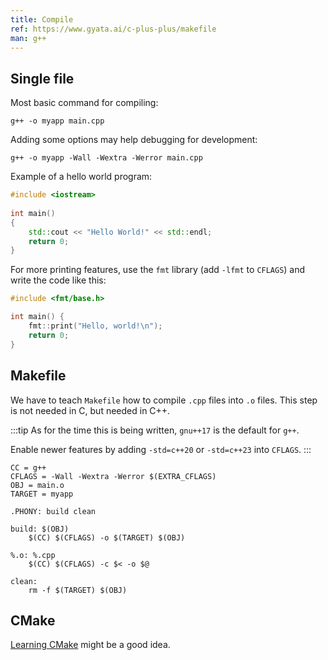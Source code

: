 ```yaml
---
title: Compile
ref: https://www.gyata.ai/c-plus-plus/makefile
man: g++
---
```


## Single file

Most basic command for compiling:

```shell
g++ -o myapp main.cpp
```

Adding some options may help debugging for development:

```shell
g++ -o myapp -Wall -Wextra -Werror main.cpp
```

Example of a hello world program:

```cpp
#include <iostream>
 
int main()
{
    std::cout << "Hello World!" << std::endl;
    return 0;
}
```

For more printing features, use the `fmt` library
(add `-lfmt` to `CFLAGS`) and write the code like this:

```cpp
#include <fmt/base.h>

int main() {
    fmt::print("Hello, world!\n");
    return 0;
}
```

## Makefile

We have to teach `Makefile` how to compile `.cpp` files into `.o` files.
This step is not needed in C, but needed in C++.

:::tip
As for the time this is being written,
`gnu++17` is the default for `g++`.

Enable newer features by adding `-std=c++20` or `-std=c++23` into `CFLAGS`.
:::

```make
CC = g++
CFLAGS = -Wall -Wextra -Werror $(EXTRA_CFLAGS)
OBJ = main.o
TARGET = myapp

.PHONY: build clean

build: $(OBJ)
	$(CC) $(CFLAGS) -o $(TARGET) $(OBJ)

%.o: %.cpp
	$(CC) $(CFLAGS) -c $< -o $@

clean:
	rm -f $(TARGET) $(OBJ)
```

## CMake

[Learning CMake](https://cliutils.gitlab.io/modern-cmake/README.html)
might be a good idea.

